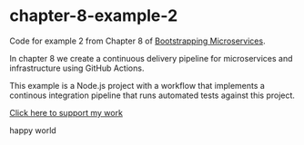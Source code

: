 # chapter-8-example-2

Code for example 2 from Chapter 8 of [Bootstrapping Microservices](https://www.bootstrapping-microservices.com).

In chapter 8 we create a continuous delivery pipeline for microservices and infrastructure using GitHub Actions.

This example is a Node.js project with a workflow that implements a continous integration pipeline that runs automated tests against this project.

[Click here to support my work](https://www.codecapers.com.au/about#support-my-work)

happy world
